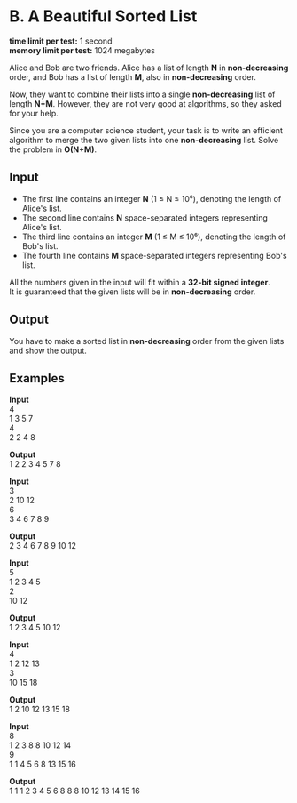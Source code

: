 # B. A Beautiful Sorted List

**time limit per test:** 1 second  
**memory limit per test:** 1024 megabytes  

Alice and Bob are two friends. Alice has a list of length **N** in **non-decreasing** order, and Bob has a list of length **M**, also in **non-decreasing** order.  

Now, they want to combine their lists into a single **non-decreasing** list of length **N+M**. However, they are not very good at algorithms, so they asked for your help.  

Since you are a computer science student, your task is to write an efficient algorithm to merge the two given lists into one **non-decreasing** list. Solve the problem in **O(N+M)**.

## Input
- The first line contains an integer **N** (1 ≤ N ≤ 10⁶), denoting the length of Alice's list.  
- The second line contains **N** space-separated integers representing Alice's list.  
- The third line contains an integer **M** (1 ≤ M ≤ 10⁶), denoting the length of Bob's list.  
- The fourth line contains **M** space-separated integers representing Bob's list.  

All the numbers given in the input will fit within a **32-bit signed integer**.  
It is guaranteed that the given lists will be in **non-decreasing** order.

## Output
You have to make a sorted list in **non-decreasing** order from the given lists and show the output.

## Examples

**Input**  
4  
1 3 5 7  
4  
2 2 4 8

**Output**  
1 2 2 3 4 5 7 8 

**Input**  
3  
2 10 12  
6  
3 4 6 7 8 9

**Output**  
2 3 4 6 7 8 9 10 12

**Input**  
5  
1 2 3 4 5  
2  
10 12

**Output**  
1 2 3 4 5 10 12

**Input**  
4  
1 2 12 13  
3  
10 15 18  

**Output**  
1 2 10 12 13 15 18

**Input**  
8  
1 2 3 8 8 10 12 14  
9  
1 1 4 5 6 8 13 15 16

**Output**  
1 1 1 2 3 4 5 6 8 8 8 10 12 13 14 15 16 